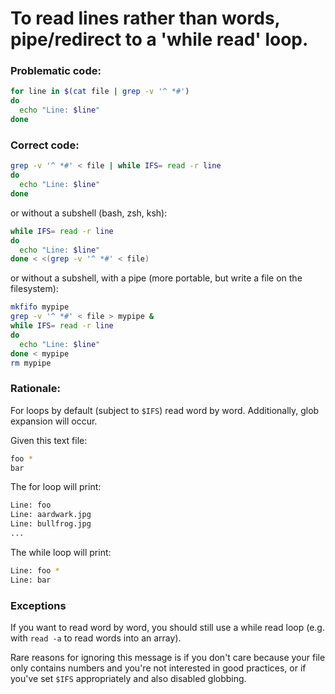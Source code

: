 # To read lines rather than words, pipe/redirect to a 'while read' loop.

### Problematic code:

```sh
for line in $(cat file | grep -v '^ *#')
do
  echo "Line: $line"
done
```

### Correct code:

```sh
grep -v '^ *#' < file | while IFS= read -r line
do
  echo "Line: $line"
done
```

or without a subshell (bash, zsh, ksh):

```sh
while IFS= read -r line
do
  echo "Line: $line"
done < <(grep -v '^ *#' < file)
```

or without a subshell, with a pipe (more portable, but write a file on the filesystem):

```sh
mkfifo mypipe
grep -v '^ *#' < file > mypipe &
while IFS= read -r line
do
  echo "Line: $line"
done < mypipe
rm mypipe
```

### Rationale:

For loops by default (subject to `$IFS`) read word by word. Additionally, glob expansion will occur.

Given this text file:

```sh
foo *
bar
```

The for loop will print:

```sh
Line: foo
Line: aardwark.jpg
Line: bullfrog.jpg
...
```

The while loop will print:

```sh
Line: foo *
Line: bar
```


### Exceptions

If you want to read word by word, you should still use a while read loop (e.g. with `read -a` to read words into an array).

Rare reasons for ignoring this message is if you don't care because your file only contains numbers and you're not interested in good practices, or if you've set `$IFS` appropriately and also disabled globbing.
